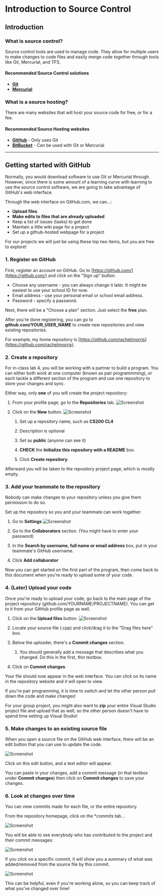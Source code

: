 # Introduction to Source Control

## Introduction

### What is source control?

Source control tools are used to manage code.
They allow for multiple users to make changes to code files
and easily merge code together through tools like Git, Mercurial, and TFS.

#### Recommended Source Control solutions

* [**Git**](https://git-scm.com/)
* [**Mercurial**](https://www.mercurial-scm.org/)

### What is a source hosting?

There are many websites that will host your source code for free,
or for a fee.

#### Recommended Source Hosting websites


* [**GitHub**](https://github.com/) - Only uses Git
* [**BitBucket**](https://bitbucket.org/) - Can be used with Git or Mercurial

---

## Getting started with GitHub

Normally, you would download software to use Git or Mercurial through.
However, since there is some amount of a learning curve with learning to use
the source control software, we are going to take advantage of GitHub's
web interface.

Through the web interface on GitHub.com, we can...:

* **Upload files**
* **Make edits to files that are already uploaded**
* Keep a list of issues (tasks) to get done
* Maintain a little wiki page for a project
* Set up a github-hosted webpage for a project

For our projects we will just be using these top two items, but you are
free to explore!

### 1. Register on GitHub

First, register an account on GitHub. Go to [https://github.com/](https://github.com/)
and click on the "Sign up" button.

* Choose any username - you can always change it later. It might be easiest to use
your school ID for now.
* Email address - use your personal email or school email address.
* Password - specify a password.

Next, there will be a "Choose a plan" section. Just select the **free** plan.

After you're done registering, you can go to **github.com/YOUR_USER_NAME**
to create new repositories and view existing repositories.

For example, my home repository is [https://github.com/racheljmorris](https://github.com/racheljmorris).


### 2. Create a repository

For in-class lab 4, you will be working with a partner to build a program.
You can either both work at one computer (known as pair programmming),
or each tackle a different section of the program and use one repository
to store your changes and sync.

Either way, only **one** of you will create the project repository:

1. From your profile page, go to the **Repositories** tab.
![Screenshot](images/e1-00.png)

2. Click on the **New** button.
![Screenshot](images/e1-01.png)

	1. Set up a repository name, such as **CS200 CL4**
	
	2. Description is optional
	
	3. Set as **public** (anyone can see it)
	
	4. **CHECK** the **Initialize this repository with a README** box.
	
	5. Click **Create repository**.
	
Afterward you will be taken to the repository project page, which is mostly empty.


### 3. Add your teammate to the repository

Nobody can make changes to your repository unless you give them permission to do so.

Set up the repository so you and your teammate can work together:

1. Go to **Settings**
![Screenshot](images/e1-02.png)

2. Go to the **Collaborators** section. (You might have to enter your password)

3. In the **Search by username, full name or email address** box, put in your teammate's GitHub username.

4. Click **Add collaborator**

Now you can get started on the first part of the program, then come
back to this document when you're ready to upload some of your code.


### 4. (Later) Upload your code

Once you're ready to upload your code, go back to the main page of the
project repository (github.com/YOURNAME/PROJECTNAME). You can get to it
from your GitHub profile page as well.

1. Click on the **Upload files** button.
![Screenshot](images/e1-03.png)

2. Locate your source file (.cpp) and click/drag it to the "Drag files here" box.

3. Below the uploader, there's a **Commit changes** section.

	1. You should generally add a message that describes what you changed.
	Do this in the first, thin textbox.
	
4. Click on **Commit changes**.

Your file should now appear in the web interface. You can click on its name
in the repository website and it will open to view.

If you're pair programming, it is time to switch and let the other person
pull down the code and make changes!


For your group project, you might also want to **zip** your entire 
Visual Studio project file and upload that as well, so the other
person doesn't have to spend time setting up Visual Studio!


### 5. Make changes to an existing source file

When you open a source file on the GitHub web interface, there will be an
edit button that you can use to update the code.

![Screenshot](images/e1-04.png)

Click on this edit button, and a text editor will appear.

You can paste in your changes, add a commit message (in that textbox under **Commit changes**)
then click on **Commit changes** to save your changes.


### 6. Look at changes over time

You can view commits made for each file, or the entire repository.

From the repository homepage, click on the **commits* tab...

![Screenshot](images/e1-05.png)

You will be able to see everybody who has contributed to the project and their
commit messages:

![Screenshot](images/e1-06.png)

If you click on a specific commit, it will show you a summary of
what was added/removed from the source file by this commit.

![Screenshot](images/e1-07.png)

This can be helpful, even if you're working alone, so you can
keep track of what you've changed over time!
